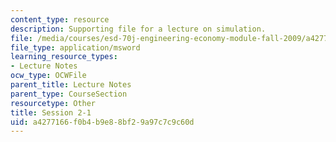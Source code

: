 ```yaml
---
content_type: resource
description: Supporting file for a lecture on simulation.
file: /media/courses/esd-70j-engineering-economy-module-fall-2009/a4277166f0b4b9e88bf29a97c7c9c60d_ESD70session2_1.xls
file_type: application/msword
learning_resource_types:
- Lecture Notes
ocw_type: OCWFile
parent_title: Lecture Notes
parent_type: CourseSection
resourcetype: Other
title: Session 2-1
uid: a4277166-f0b4-b9e8-8bf2-9a97c7c9c60d
---
```

